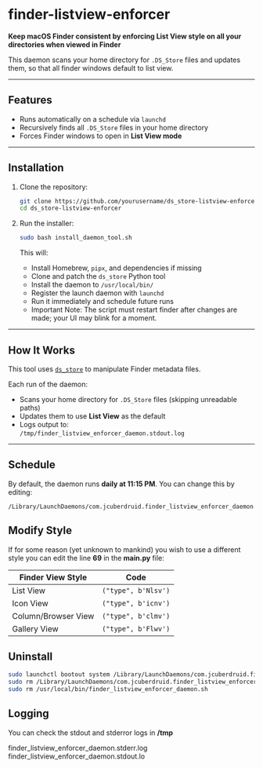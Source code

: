 # finder-listview-enforcer

**Keep macOS Finder consistent by enforcing List View style on all your directories when viewed in Finder**


This daemon scans your home directory for `.DS_Store` files and updates them, so that all finder windows default to list view. 

---

## Features

- Runs automatically on a schedule via `launchd`
- Recursively finds all `.DS_Store` files in your home directory
- Forces Finder windows to open in **List View mode**

---

## Installation

1. Clone the repository:
   ```bash
   git clone https://github.com/yourusername/ds_store-listview-enforcer.git
   cd ds_store-listview-enforcer
   ```

2. Run the installer:
   ```bash
   sudo bash install_daemon_tool.sh
   ```

   This will:
   - Install Homebrew, `pipx`, and dependencies if missing
   - Clone and patch the `ds_store` Python tool
   - Install the daemon to `/usr/local/bin/`
   - Register the launch daemon with `launchd`
   - Run it immediately and schedule future runs
   - Important Note: The script must restart finder after changes are made; your UI may blink for a moment. 

---

## How It Works

This tool uses [`ds_store`](https://github.com/dmgbuild/ds_store)  to manipulate Finder metadata files.

Each run of the daemon:
- Scans your home directory for `.DS_Store` files (skipping unreadable paths)
- Updates them to use **List View** as the default
- Logs output to:  
  `/tmp/finder_listview_enforcer_daemon.stdout.log`

---

## Schedule

By default, the daemon runs **daily at 11:15 PM**. You can change this by editing:

```
/Library/LaunchDaemons/com.jcuberdruid.finder_listview_enforcer_daemon.plist
```

## Modify Style

If for some reason (yet unknown to mankind) you wish to use a different style you can edit the line **69** in the **__main__.py** file: 

| Finder View Style   | Code                      |
|---------------------|---------------------------|
| List View           | `("type", b'Nlsv')`       |
| Icon View           | `("type", b'icnv')`       |
| Column/Browser View | `("type", b'clmv')`       |
| Gallery View        | `("type", b'Flwv')`       |

## Uninstall

```bash
sudo launchctl bootout system /Library/LaunchDaemons/com.jcuberdruid.finder_listview_enforcer_daemon.plist
sudo rm /Library/LaunchDaemons/com.jcuberdruid.finder_listview_enforcer_daemon.plist
sudo rm /usr/local/bin/finder_listview_enforcer_daemon.sh
```

## Logging 

You can check the stdout and stderror logs in **/tmp**

finder_listview_enforcer_daemon.stderr.log    
finder_listview_enforcer_daemon.stdout.lo
